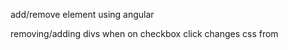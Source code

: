 add/remove element using angular

removing/adding divs when on checkbox click
changes css from <div show="visible" style="display:none;"> to 
<div show="visible" style="display:block;">. 
scope.$watch() propagates change across DOM. 

